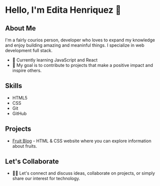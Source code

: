 # Hello, I'm Edita Henriquez 👋

## About Me

I'm a fairly courios person, developer who loves to expand my knowledge and enjoy building amazing and meaninful things.
I specialize in web development full stack.

- 🌱 Currently learning JavaScript and React
- 🎯 My goal is to contribute to projects that make a positive impact and inspire others.

## Skills

- HTML5
- CSS
- Git
- GitHub

## Projects

- [Fruit Blog](https://editahenriquez.github.io/fruitblog/) - HTML & CSS website where you can explore information about fruits.

## Let's Collaborate

- 💬🌟 Let's connect and discuss ideas, collaborate on projects, or simply share our interest for technology.
